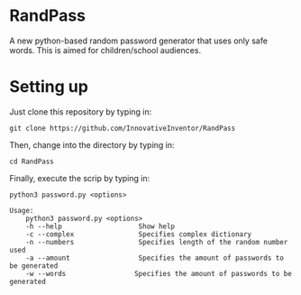 # RandPass
A new python-based random password generator that uses only safe words. This is aimed for children/school audiences.

# Setting up
Just clone this repository by typing in:
```
git clone https://github.com/InnovativeInventor/RandPass
```
Then, change into the directory by typing in:
```
cd RandPass
```
Finally, execute the scrip by typing in:
```
python3 password.py <options>

Usage:
    python3 password.py <options>
    -h --help                   Show help
    -c --complex                Specifies complex dictionary
    -n --numbers                Specifies length of the random number used
    -a --amount                 Specifies the amount of passwords to be generated
    -w --words                 Specifies the amount of passwords to be generated
```
